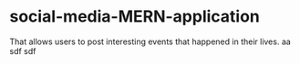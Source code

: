 # social-media-MERN-application
That allows users to post interesting events that happened in their lives.
aa
sdf
sdf
